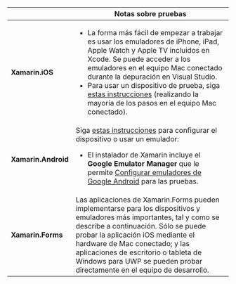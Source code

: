 ||Notas sobre pruebas|
|---|---|
|**Xamarin.iOS**|<ul><li>La forma más fácil de empezar a trabajar es usar los emuladores de iPhone, iPad, Apple Watch y Apple TV incluidos en Xcode. Se puede acceder a los emuladores en el equipo Mac conectado durante la depuración en Visual Studio.</li> <li>Para usar un dispositivo de prueba, siga <a href="~/ios/get-started/installation/device-provisioning/index.md">estas instrucciones</a> (realizando la mayoría de los pasos en el equipo Mac conectado).</li></ul>|
|**Xamarin.Android**|Siga <a href="~/android/get-started/installation/set-up-device-for-development.md">estas instrucciones</a> para configurar el dispositivo o usar un emulador: <ul><li>El instalador de Xamarin incluye el <b>Google Emulator Manager</b> que le permite <a href="~/android/deploy-test/debugging/android-sdk-emulator/index.md">Configurar emuladores de Google Android</a> para las pruebas.</li></ul>|
|**Xamarin.Forms**|Las aplicaciones de Xamarin.Forms pueden implementarse para los dispositivos y emuladores más importantes, tal y como se describe a continuación. Sólo se puede probar la aplicación iOS mediante el hardware de Mac conectado; y las aplicaciones de escritorio o tableta de Windows para UWP se pueden probar directamente en el equipo de desarrollo.|
